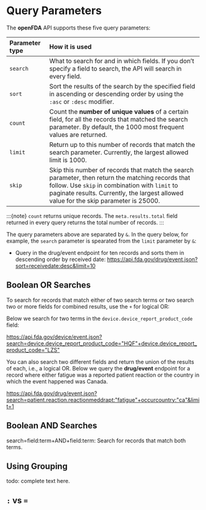 # Query Parameters

The **openFDA** API supports these five query parameters:

| Parameter type | How it is used                                                                                                              |
|:---------|:---------------------------------------------------------------------------------------------------------------------------------|
|`search`| What to search for and in which fields. If you don’t specify a field to search, the API will search in every field.|
|`sort`| Sort the results of the search by the specified field in ascending or descending order by using the `:asc` or `:desc` modifier.|
|`count`| Count the **number of unique values** of a certain field, for all the records that matched the search parameter. By default, the 1000 most frequent values are returned.|
|`limit`| Return up to this number of records that match the search parameter. Currently, the largest allowed limit is 1000.|
|`skip`| Skip this number of records that match the search parameter, then return the matching records that follow. Use `skip` in combination with `limit` to paginate results. Currently, the largest allowed value for the skip parameter is 25000. |

:::{note}
`count` returns unique records. The `meta.results.total` field returned in every query returns the total number of records.
:::

The query parameters above are separated by `&`. In the query below, for example, the `search` parameter is spearated from the `limit` parameter
by `&`:

- Query in the drug/event endpoint for ten records and sorts them in descending order by received date:
  <https://api.fda.gov/drug/event.json?sort=receivedate:desc&limit=10>

## Boolean OR Searches

To search for records that match either of two search terms or two search two or more fields for combined results, use the `+` for logical OR:

Below we search for two terms in the `device.device_report_product_code` field:

<https://api.fda.gov/device/event.json?search=device.device_report_product_code="HQF"+device.device_report_product_code="LZS">

You can also search two different fields and return the union of the results of each, i.e.,  a logical OR. Below we query the
**drug/event** endpoint for a record where either fatigue was a reported patient reaction or the country in which the event happened was Canada.

<https://api.fda.gov/drug/event.json?search=patient.reaction.reactionmeddrapt:"fatigue"+occurcountry:"ca"&limit=1>

## Boolean AND Searches

search=field:term+AND+field:term: Search for records that match both terms.

## Using Grouping

todo: complete text here.

## `:` vs `=`

